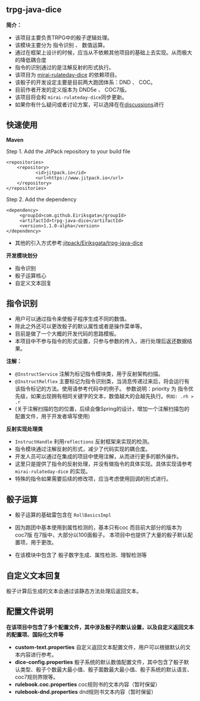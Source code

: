 ## trpg-java-dice

**简介：**
- 该项目主要负责TRPG中的骰子逻辑处理。
- 该模块主要分为 指令识别 、 数值运算。
- 通过在框架上设计的时候，应当从不依赖其他项目的基础上去实现。从而极大的降低耦合度
- 指令的识别通过的是注解反射的形式执行。
- 该项目为 [mirai-rulateday-dice](https://github.com/Eiriksgata/mirai-rulateday-dice) 的依赖项目。
- 该骰子的开发设定主要是目前两大跑团体系：DND 、 COC。
- 目前作者开发的定义版本为 DND5e 、 COC7版。
- 该项目将会和 `mirai-rulateday-dice`同步更新。
- 如果你有什么疑问或者讨论方案，可以选择在在[discussions](https://github.com/Eiriksgata/mirai-rulateday-dice/discussions)进行

## 快速使用

**Maven**

Step 1. Add the JitPack repository to your build file
```
<repositories>
	<repository>
		   <id>jitpack.io</id>
		   <url>https://www.jitpack.io</url>
	</repository>
</repositories>
```
Step 2. Add the dependency
```
<dependency>
	 <groupId>com.github.Eiriksgata</groupId>
	 <artifactId>trpg-java-dice</artifactId>
	 <version>1.1.0-alpha</version>
</dependency>
```
- 其他的引入方式参考:[jitpack/Eiriksgata/trpg-java-dice](https://www.jitpack.io/#Eiriksgata/trpg-java-dice/1.1.0-alpha)

**开发模块划分**
* 指令识别
* 骰子运算核心
* 自定义文本回复

## 指令识别

- 用户可以通过指令来使骰子程序生成不同的数值。
- 除此之外还可以更改骰子的默认属性或者是操作菜单等。
- 目前是做了一个大概的开发代码的思路模板。
- 本项目中不参与指令的形式设置，只参与参数的传入，进行处理后返还数据结果。

**注解：**
* `@InstructService` 注解为标记指令模块类，用于反射架构扫描。
* `@InstructRelflex` 主要标记为指令识别类，当消息传递过来后，将会运行有该指令标记的方法。使用请参考代码中的例子。
参数说明：priority 为 指令优先级，如果出现拥有相同关键字的文本，数值越大的会越先执行。`例如: .rh > .r`
* (关于注解扫描的包的位置，后续会像Spring的设计，增加一个注解扫描包的配置文件，用于开发者填写使用)

**反射实现处理类**
- `InstructHandle` 利用`reflections` 反射框架来实现的检测。
- 指令模块通过注解反射的形式，减少了代码实现的耦合度。
- 开发人员可以通过在集成的项目中使用注解，从而进行更多的额外操作。
- 这里只是提供了指令的反射处理，并没有做指令的具体实现。具体实现请参考 `mirai-rulateday-dice` 的实现。
- 特殊的指令如果需要后续的修改项，应当考虑使用回调的形式进行。

## 骰子运算

- 骰子运算的基础雷包含在 `RollBasicsImpl` 

- 因为跑团中基本使用到属性检测的，基本只有coc 而目前大部分的版本为 coc7版
在7版中，大部分以100面骰子。
本项目中也提供了大量的骰子默认配置项，用于更改。

- 在该模块中包含了 骰子数字生成、属性检测、理智检测等


## 自定义文本回复

骰子计算后生成的文本会通过该静态方法处理后返回文本。



## 配置文件说明
**在该项目中包含了多个配置文件，其中涉及骰子的默认设置，以及自定义返回文本的配置项、国际化文件等**
* **custom-text.properties** 自定义返回文本配置文件，用户可以根据默认的文本内容进行参考。
* **dice-config.properties** 骰子系统的默认数值配置文件，其中包含了骰子默认类型、骰子个数最大最小值、骰子面数最大最小值、骰子系统的默认语言、coc7规则界限等。
* **rulebook.coc.properties** coc规则书的文本内容（暂时保留）
* **rulebook-dnd.properties** dnd规则书文本内容（暂时保留）



